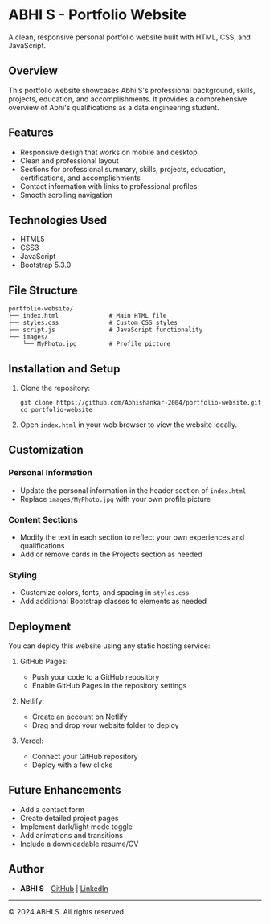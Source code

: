 # ABHI S - Portfolio Website

A clean, responsive personal portfolio website built with HTML, CSS, and JavaScript.

## Overview

This portfolio website showcases Abhi S's professional background, skills, projects, education, and accomplishments. It provides a comprehensive overview of Abhi's qualifications as a data engineering student.

## Features

- Responsive design that works on mobile and desktop
- Clean and professional layout
- Sections for professional summary, skills, projects, education, certifications, and accomplishments
- Contact information with links to professional profiles
- Smooth scrolling navigation

## Technologies Used

- HTML5
- CSS3
- JavaScript
- Bootstrap 5.3.0

## File Structure

```
portfolio-website/
├── index.html              # Main HTML file
├── styles.css              # Custom CSS styles
├── script.js               # JavaScript functionality
└── images/
    └── MyPhoto.jpg         # Profile picture
```

## Installation and Setup

1. Clone the repository:
   ```
   git clone https://github.com/Abhishankar-2004/portfolio-website.git
   cd portfolio-website
   ```

2. Open `index.html` in your web browser to view the website locally.

## Customization

### Personal Information
- Update the personal information in the header section of `index.html`
- Replace `images/MyPhoto.jpg` with your own profile picture

### Content Sections
- Modify the text in each section to reflect your own experiences and qualifications
- Add or remove cards in the Projects section as needed

### Styling
- Customize colors, fonts, and spacing in `styles.css`
- Add additional Bootstrap classes to elements as needed

## Deployment

You can deploy this website using any static hosting service:

1. GitHub Pages:
   - Push your code to a GitHub repository
   - Enable GitHub Pages in the repository settings

2. Netlify:
   - Create an account on Netlify
   - Drag and drop your website folder to deploy

3. Vercel:
   - Connect your GitHub repository
   - Deploy with a few clicks

## Future Enhancements

- Add a contact form
- Create detailed project pages
- Implement dark/light mode toggle
- Add animations and transitions
- Include a downloadable resume/CV


## Author

- **ABHI S** - [GitHub](https://github.com/Abhishankar-2004) | [LinkedIn](https://www.linkedin.com/in/abhi-s-13/)

---

&copy; 2024 ABHI S. All rights reserved.
